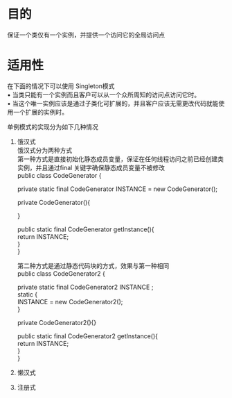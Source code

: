 
#  目的  
保证一个类仅有一个实例，并提供一个访问它的全局访问点  

#  适用性  
在下面的情况下可以使用 Singleton模式  
• 当类只能有一个实例而且客户可以从一个众所周知的访问点访问它时。  
• 当这个唯一实例应该是通过子类化可扩展的，并且客户应该无需更改代码就能使用一个扩展的实例时。  

单例模式的实现分为如下几种情况  
1. 饿汉式  
   饿汉式分为两种方式  
   第一种方式是直接初始化静态成员变量，保证在任何线程访问之前已经创建类实例，并且通过final 关键字确保静态成员变量不被修改    
   public class CodeGenerator {  

      private static final CodeGenerator INSTANCE = new CodeGenerator();  

      private  CodeGenerator(){  

      }  

      public static final CodeGenerator getInstance(){  
          return INSTANCE;  
      }  
   }   

   第二种方式是通过静态代码块的方式，效果与第一种相同  
   public class CodeGenerator2 {  

    private static final CodeGenerator2 INSTANCE ;  
    static {  
          INSTANCE = new CodeGenerator2();  
    }  

    private CodeGenerator2(){}  

    public static final CodeGenerator2 getInstance(){  
          return INSTANCE;  
    }  
  }  
    
2. 懒汉式  
   

3. 注册式


